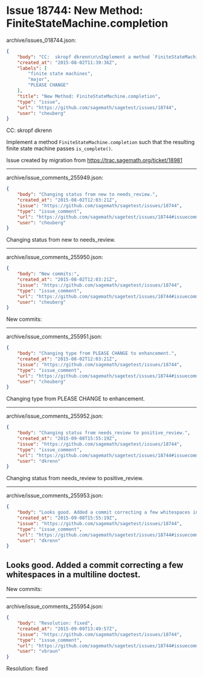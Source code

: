 # Issue 18744: New Method: FiniteStateMachine.completion

archive/issues_018744.json:
```json
{
    "body": "CC:  skropf dkrenn\n\nImplement a method `FiniteStateMachine.completion` such that the resulting finite state machine passes `is_complete()`.\n\nIssue created by migration from https://trac.sagemath.org/ticket/18981\n\n",
    "created_at": "2015-08-02T11:39:36Z",
    "labels": [
        "finite state machines",
        "major",
        "PLEASE CHANGE"
    ],
    "title": "New Method: FiniteStateMachine.completion",
    "type": "issue",
    "url": "https://github.com/sagemath/sagetest/issues/18744",
    "user": "cheuberg"
}
```
CC:  skropf dkrenn

Implement a method `FiniteStateMachine.completion` such that the resulting finite state machine passes `is_complete()`.

Issue created by migration from https://trac.sagemath.org/ticket/18981





---

archive/issue_comments_255949.json:
```json
{
    "body": "Changing status from new to needs_review.",
    "created_at": "2015-08-02T12:03:21Z",
    "issue": "https://github.com/sagemath/sagetest/issues/18744",
    "type": "issue_comment",
    "url": "https://github.com/sagemath/sagetest/issues/18744#issuecomment-255949",
    "user": "cheuberg"
}
```

Changing status from new to needs_review.



---

archive/issue_comments_255950.json:
```json
{
    "body": "New commits:",
    "created_at": "2015-08-02T12:03:21Z",
    "issue": "https://github.com/sagemath/sagetest/issues/18744",
    "type": "issue_comment",
    "url": "https://github.com/sagemath/sagetest/issues/18744#issuecomment-255950",
    "user": "cheuberg"
}
```

New commits:



---

archive/issue_comments_255951.json:
```json
{
    "body": "Changing type from PLEASE CHANGE to enhancement.",
    "created_at": "2015-08-02T12:03:21Z",
    "issue": "https://github.com/sagemath/sagetest/issues/18744",
    "type": "issue_comment",
    "url": "https://github.com/sagemath/sagetest/issues/18744#issuecomment-255951",
    "user": "cheuberg"
}
```

Changing type from PLEASE CHANGE to enhancement.



---

archive/issue_comments_255952.json:
```json
{
    "body": "Changing status from needs_review to positive_review.",
    "created_at": "2015-09-08T15:55:19Z",
    "issue": "https://github.com/sagemath/sagetest/issues/18744",
    "type": "issue_comment",
    "url": "https://github.com/sagemath/sagetest/issues/18744#issuecomment-255952",
    "user": "dkrenn"
}
```

Changing status from needs_review to positive_review.



---

archive/issue_comments_255953.json:
```json
{
    "body": "Looks good. Added a commit correcting a few whitespaces in a multiline doctest.\n----\nNew commits:",
    "created_at": "2015-09-08T15:55:19Z",
    "issue": "https://github.com/sagemath/sagetest/issues/18744",
    "type": "issue_comment",
    "url": "https://github.com/sagemath/sagetest/issues/18744#issuecomment-255953",
    "user": "dkrenn"
}
```

Looks good. Added a commit correcting a few whitespaces in a multiline doctest.
----
New commits:



---

archive/issue_comments_255954.json:
```json
{
    "body": "Resolution: fixed",
    "created_at": "2015-09-09T13:49:57Z",
    "issue": "https://github.com/sagemath/sagetest/issues/18744",
    "type": "issue_comment",
    "url": "https://github.com/sagemath/sagetest/issues/18744#issuecomment-255954",
    "user": "vbraun"
}
```

Resolution: fixed
